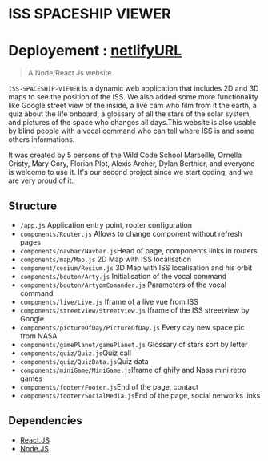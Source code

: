 # ISS SPACESHIP VIEWER    

# Deployement : [netlifyURL](https://iss-spaceship-viewer.netlify.com/)

> A Node/React Js website

`ISS-SPACESHIP-VIEWER` is a dynamic web application that includes 2D and 3D maps to see the position of the ISS. We also added some more functionality like Google street view of the inside, a live cam who film from it the earth, a quiz about the life onboard, a glossary of all the stars of the solar system, and pictures of the space who changes all days.This website is also usable by blind people with a vocal command who can tell where ISS is and some others informations.

It was created by 5 persons of the Wild Code School Marseille, Ornella Gristy, Mary Gory, Florian Plot, Alexis Archer, Dylan Berthier, and everyone is welcome to use it.
It's our second project since we start coding, and we are very proud of it.


## Structure

- `/app.js` Application entry point, rooter configuration
- `components/Router.js` Allows to change component without refresh pages
- `components/navbar/Navbar.js`Head of page, components links in routers
- `components/map/Map.js` 2D Map with ISS localisation
- `component/cesium/Resium.js` 3D Map with ISS localisation and his orbit 
- `components/bouton/Arty.js` Initialisation of the vocal command
- `components/bouton/ArtyomComander.js` Parameters of the vocal command
- `components/live/Live.js` Iframe of a live vue from ISS
- `components/streetview/Streetview.js` Iframe of the ISS streetview by Google
- `components/pictureOfDay/PictureOfDay.js` Every day new space pic from NASA
- `components/gamePlanet/gamePlanet.js` Glossary of stars sort by letter
- `components/quiz/Quiz.js`Quiz call
- `components/quiz/QuizData.js`Quiz data
- `components/miniGame/MiniGame.js`Iframe of ghify and Nasa mini retro games
- `components/footer/Footer.js`End of the page, contact
- `components/footer/SocialMedia.js`End of the page, social networks links


## Dependencies

- [React.JS](https://reactjs.org/)
- [Node.JS](https://nodejs.org/)
